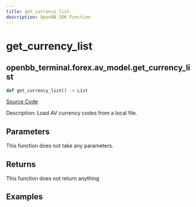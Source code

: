 ```yaml
---
title: get_currency_list
description: OpenBB SDK Function
---
```


# get_currency_list

## openbb_terminal.forex.av_model.get_currency_list

```python title='openbb_terminal/forex/av_model.py'
def get_currency_list() -> List
```
[Source Code](https://github.com/OpenBB-finance/OpenBBTerminal/tree/main/openbb_terminal/forex/av_model.py#L19)

Description: Load AV currency codes from a local file.

## Parameters

This function does not take any parameters.

## Returns

This function does not return anything

## Examples


